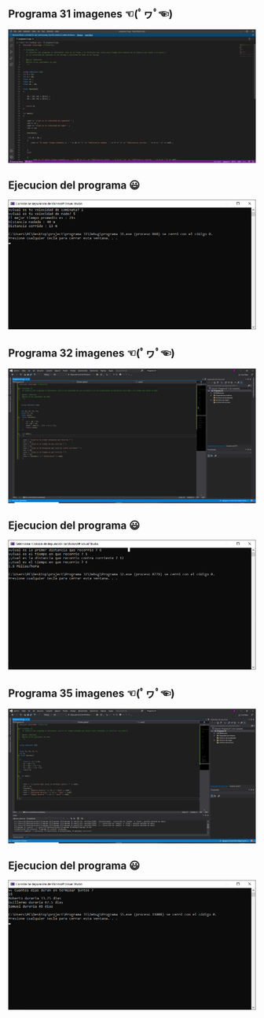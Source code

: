 ## Programa 31 imagenes ☜(ﾟヮﾟ☜)

![](https://github.com/jaberwooc/jaberwooc/blob/main/documentos/31_2.png)

## Ejecucion del programa 😃
![](https://github.com/jaberwooc/jaberwooc/blob/main/documentos/31.png)




## Programa 32 imagenes ☜(ﾟヮﾟ☜)

![](https://github.com/jaberwooc/jaberwooc/blob/main/documentos/32_a.png)

## Ejecucion del programa 😃
![](https://github.com/jaberwooc/jaberwooc/blob/main/documentos/32_b.png)




## Programa 35 imagenes ☜(ﾟヮﾟ☜)

![](https://github.com/jaberwooc/jaberwooc/blob/main/documentos/35_a.png)

## Ejecucion del programa 😃
![](https://github.com/jaberwooc/jaberwooc/blob/main/documentos/35_b.png)
